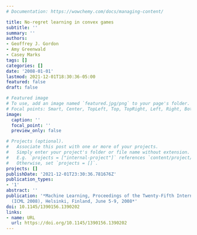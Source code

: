 ```yaml
---
# Documentation: https://wowchemy.com/docs/managing-content/

title: No-regret learning in convex games
subtitle: ''
summary: ''
authors:
- Geoffrey J. Gordon
- Amy Greenwald
- Casey Marks
tags: []
categories: []
date: '2008-01-01'
lastmod: 2021-12-01T18:30:36-05:00
featured: false
draft: false

# Featured image
# To use, add an image named `featured.jpg/png` to your page's folder.
# Focal points: Smart, Center, TopLeft, Top, TopRight, Left, Right, BottomLeft, Bottom, BottomRight.
image:
  caption: ''
  focal_point: ''
  preview_only: false

# Projects (optional).
#   Associate this post with one or more of your projects.
#   Simply enter your project's folder or file name without extension.
#   E.g. `projects = ["internal-project"]` references `content/project/deep-learning/index.md`.
#   Otherwise, set `projects = []`.
projects: []
publishDate: '2021-12-01T23:30:36.781676Z'
publication_types:
- '1'
abstract: ''
publication: '*Machine Learning, Proceedings of the Twenty-Fifth International Conference
  (ICML 2008), Helsinki, Finland, June 5-9, 2008*'
doi: 10.1145/1390156.1390202
links:
- name: URL
  url: https://doi.org/10.1145/1390156.1390202
---
```

